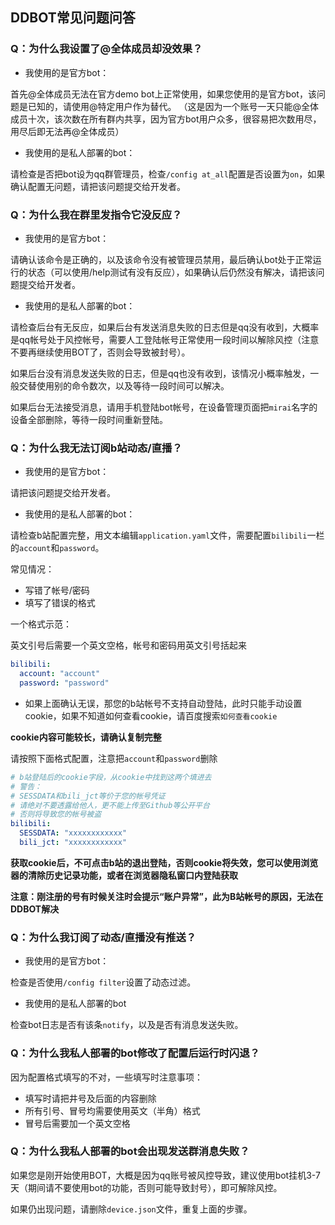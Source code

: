 ## DDBOT常见问题问答

### Q：为什么我设置了@全体成员却没效果？

- 我使用的是官方bot：

首先@全体成员无法在官方demo bot上正常使用，如果您使用的是官方bot，该问题是已知的，请使用@特定用户作为替代。
（这是因为一个账号一天只能@全体成员十次，该次数在所有群内共享，因为官方bot用户众多，很容易把次数用尽，用尽后即无法再@全体成员）

- 我使用的是私人部署的bot：

请检查是否把bot设为qq群管理员，检查`/config at_all`配置是否设置为`on`，如果确认配置无问题，请把该问题提交给开发者。

### Q：为什么我在群里发指令它没反应？

- 我使用的是官方bot：

请确认该命令是正确的，以及该命令没有被管理员禁用，最后确认bot处于正常运行的状态（可以使用/help测试有没有反应），如果确认后仍然没有解决，请把该问题提交给开发者。

- 我使用的是私人部署的bot：

请检查后台有无反应，如果后台有发送消息失败的日志但是qq没有收到，大概率是qq帐号处于风控帐号，需要人工登陆帐号正常使用一段时间以解除风控（注意不要再继续使用BOT了，否则会导致被封号）。

如果后台没有消息发送失败的日志，但是qq也没有收到，该情况小概率触发，一般交替使用别的命令数次，以及等待一段时间可以解决。

如果后台无法接受消息，请用手机登陆bot帐号，在设备管理页面把`mirai`名字的设备全部删除，等待一段时间重新登陆。

### Q：为什么我无法订阅b站动态/直播？

- 我使用的是官方bot：

请把该问题提交给开发者。

- 我使用的是私人部署的bot：

请检查b站配置完整，用文本编辑`application.yaml`文件，需要配置`bilibili`一栏的`account`和`password`。

常见情况：

- 写错了帐号/密码
- 填写了错误的格式

一个格式示范：

英文引号后需要一个英文空格，帐号和密码用英文引号括起来

```yaml
bilibili:
  account: "account"
  password: "password"
```

- 如果上面确认无误，那您的b站帐号不支持自动登陆，此时只能手动设置cookie，如果不知道如何查看cookie，请百度搜索`如何查看cookie`

**cookie内容可能较长，请确认复制完整**

请按照下面格式配置，注意把`account`和`password`删除

```yaml
# b站登陆后的cookie字段，从cookie中找到这两个填进去
# 警告：
# SESSDATA和bili_jct等价于您的帐号凭证
# 请绝对不要透露给他人，更不能上传至Github等公开平台
# 否则将导致您的帐号被盗
bilibili:
  SESSDATA: "xxxxxxxxxxxx"
  bili_jct: "xxxxxxxxxxxx"
```

**获取cookie后，不可点击b站的退出登陆，否则cookie将失效，您可以使用浏览器的清除历史记录功能，或者在浏览器隐私窗口内登陆获取**

**注意：刚注册的号有时候关注时会提示“账户异常”，此为B站帐号的原因，无法在DDBOT解决**

### Q：为什么我订阅了动态/直播没有推送？

- 我使用的是官方bot：

检查是否使用`/config filter`设置了动态过滤。

- 我使用的是私人部署的bot

检查bot日志是否有该条`notify`，以及是否有消息发送失败。

### Q：为什么我私人部署的bot修改了配置后运行时闪退？

因为配置格式填写的不对，一些填写时注意事项：

- 填写时请把井号及后面的内容删除
- 所有引号、冒号均需要使用英文（半角）格式
- 冒号后需要加一个英文空格

### Q：为什么我私人部署的bot会出现发送群消息失败？

如果您是刚开始使用BOT，大概是因为qq账号被风控导致，建议使用bot挂机3-7天（期间请不要使用bot的功能，否则可能导致封号），即可解除风控。

如果仍出现问题，请删除`device.json`文件，重复上面的步骤。
